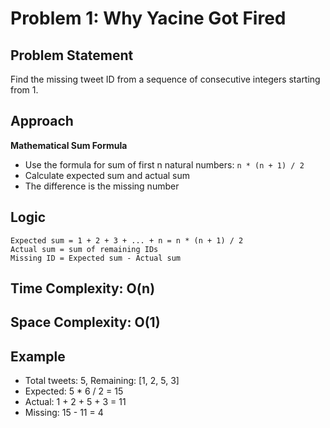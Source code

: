 # Problem 1: Why Yacine Got Fired

## Problem Statement
Find the missing tweet ID from a sequence of consecutive integers starting from 1.

## Approach
**Mathematical Sum Formula**
- Use the formula for sum of first n natural numbers: `n * (n + 1) / 2`
- Calculate expected sum and actual sum
- The difference is the missing number

## Logic
```
Expected sum = 1 + 2 + 3 + ... + n = n * (n + 1) / 2
Actual sum = sum of remaining IDs
Missing ID = Expected sum - Actual sum
```

## Time Complexity: O(n)
## Space Complexity: O(1)

## Example
- Total tweets: 5, Remaining: [1, 2, 5, 3]
- Expected: 5 * 6 / 2 = 15
- Actual: 1 + 2 + 5 + 3 = 11
- Missing: 15 - 11 = 4
